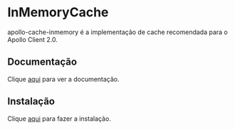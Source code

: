 # InMemoryCache

apollo-cache-inmemory é a implementação de cache recomendada para o Apollo Client 2.0.

## Documentação

Clique [aqui](https://github.com/apollographql/apollo-client) para ver a documentação.

## Instalação

Clique [aqui](https://www.npmjs.com/package/apollo-cache-inmemory) para fazer a instalação.